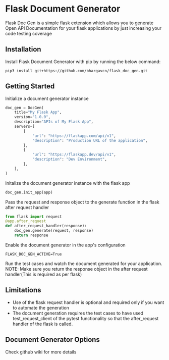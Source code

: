 # Flask Document Generator
Flask Doc Gen is a simple flask extension which allows you to generate Open API Documentation for your flask applications by just increasing your code testing coverage 

## Installation
Install Flask Document Generator with pip by running the below command:
```
pip3 install git+https://github.com/bhargavcn/flask_doc_gen.git
```

## Getting Started
Initialize a document generator instance
```python
doc_gen = DocGen(
    title="My Flask App",
    version="1.0.0",
    description="APIs of My Flask App",
    servers=[
        {
            "url": "https://flaskapp.com/api/v1",
            "description": "Production URL of the application",
        },
        {
            "url": "https://flaskapp.dev/api/v1",
            "description": "Dev Environment",
        },
    ],
)

```

Initalize the document generator instance with the flask app
```python
doc_gen.init_app(app)
```

Pass the request and response object to the generate function in the flask after request handler
```python
from flask import request
@app.after_request
def after_request_handler(response):
    doc_gen.generate(request, response)
    return response
```

Enable the document generator in the app's configuration
```
FLASK_DOC_GEN_ACTIVE=True
```

Run the test cases and watch the document generated for your application.
NOTE: Make sure you return the response object in the after request handler(This is required as per flask)

## Limitations
- Use of the flask request handler is optional and required only if you want to automate the generation
- The document generation requires the test cases to have used test_request_client of the pytest functionality so that the after_request handler of the flask is called.

## Document Generator Options
Check github wiki for more details

